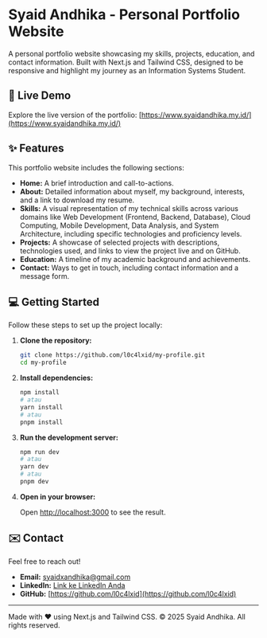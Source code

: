 # Syaid Andhika - Personal Portfolio Website

A personal portfolio website showcasing my skills, projects, education, and contact information. Built with Next.js and Tailwind CSS, designed to be responsive and highlight my journey as an Information Systems Student.

## 🚀 Live Demo

Explore the live version of the portfolio:
[https://www.syaidandhika.my.id/](https://www.syaidandhika.my.id/)

## ✨ Features

This portfolio website includes the following sections:

- **Home:** A brief introduction and call-to-actions.
- **About:** Detailed information about myself, my background, interests, and a link to download my resume.
- **Skills:** A visual representation of my technical skills across various domains like Web Development (Frontend, Backend, Database), Cloud Computing, Mobile Development, Data Analysis, and System Architecture, including specific technologies and proficiency levels.
- **Projects:** A showcase of selected projects with descriptions, technologies used, and links to view the project live and on GitHub.
- **Education:** A timeline of my academic background and achievements.
- **Contact:** Ways to get in touch, including contact information and a message form.

## 💻 Getting Started

Follow these steps to set up the project locally:

1.  **Clone the repository:**

    ```bash
    git clone https://github.com/l0c4lxid/my-profile.git
    cd my-profile
    ```

2.  **Install dependencies:**

    ```bash
    npm install
    # atau
    yarn install
    # atau
    pnpm install
    ```

3.  **Run the development server:**

    ```bash
    npm run dev
    # atau
    yarn dev
    # atau
    pnpm dev
    ```

4.  **Open in your browser:**

    Open [http://localhost:3000](http://localhost:3000) to see the result.

## ✉️ Contact

Feel free to reach out!

- **Email:** syaidxandhika@gmail.com
- **LinkedIn:** [Link ke LinkedIn Anda](https://linkedin.com/in/syaidandhika)
- **GitHub:** [https://github.com/l0c4lxid](https://github.com/l0c4lxid)

---

Made with ❤️ using Next.js and Tailwind CSS.
© 2025 Syaid Andhika. All rights reserved.
